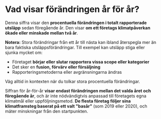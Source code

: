 # Vad visar förändringen år för år?

Denna siffra visar den **procentuella förändringen i totalt rapporterade utsläpp** sedan föregående år. Den visar **om ett företags klimatpåverkan ökade eller minskade mellan två år**.

**Notera:** Stora förändringar från ett år till nästa kan ibland återspegla mer än bara faktiska utsläppsförändringar. Till exempel kan utsläpp stiga eller sjunka mycket om:

- Företaget **börjar eller slutar rapportera vissa scope eller kategorier**
- Det sker en **fusion, förvärv eller försäljning**
- Rapporteringsmetoderna eller avgränsningarna ändras

Väg alltid in kontexten när du tolkar stora procentuella förändringar.

Siffran för år-för-år **visar endast förändringen mellan det valda året och föregående år**, och är inte nödvändigtvis anpassad till företagets egna klimatmål eller uppföljningsmetod. **De flesta företag följer sina klimatframsteg baserat på ett valt "basår"** (som 2019 eller 2020), och mäter minskningar från den startpunkten.
